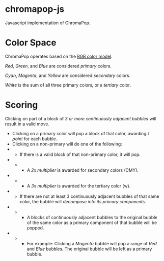 chromapop-js
============

Javascript implementation of ChromaPop.

# Color Space

ChromaPop operates based on the [RGB color model](http://en.wikipedia.org/wiki/RGB_color_model).

_Red_, _Green_, and _Blue_ are considered *primary* colors.

_Cyan_, _Magenta_, and _Yellow_ are considered *secondary* colors.

_White_ is the sum of all three primary colors, or a *tertiary* color.

# Scoring

Clicking on part of a block of _3 or more continuously adjacent bubbles_ will result in a valid move.

- Clicking on a primary color will pop a block of that color, awarding _1 point_ for each bubble.
- Clicking on a non-primary will do one of the following:
- - If there is a valid block of that non-primary color, it will pop.
- - - A *2x multiplier* is awarded for secondary colors (CMY).
- - - A *3x multiplier* is awarded for the tertiary color (w).
- - If there are not at least 3 continuously adjacent bubbles of that same color, the bubble will _decompose into its primary components_.
- - - A blocks of continuously adjacent bubbles to the original bubble of the same color as a primary component of that bubble will be popped.
- - - For example: Clicking a *Magenta* bubble will pop a range of *Red* and *Blue* bubbles. The original bubble will be left as a primary bubble.
